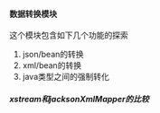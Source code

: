 #### 数据转换模块 ####
这个模块包含如下几个功能的探索
1. json/bean的转换
2. xml/bean的转换
3. java类型之间的强制转化

##### xstream和jacksonXmlMapper的比较
